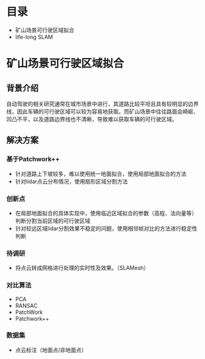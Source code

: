 # 目录
- 矿山场景可行驶区域拟合
- life-long SLAM

# 矿山场景可行驶区域拟合
## 背景介绍
自动驾驶的相关研究通常在城市场景中进行，其道路比较平坦且具有较明显的边界线，因此车辆的可行驶区域可以较为容易地获取。而矿山场景中往往路面会崎岖、凹凸不平，以及道路边界线也不清晰，导致难以获取车辆的可行驶区域。

## 解决方案
### 基于Patchwork++
- 针对道路上下坡较多，难以使用统一地面拟合，使用局部地面拟合的方法
- 针对lidar点云分布情况，使用扇形区域分割方法
### 创新点
- 在局部地面拟合的具体实现中，使用临近区域拟合的参数（高程、法向量等）判断分割当前区域的可行驶区域
- 针对较远区域lidar分割效果不稳定的问题，使用相邻帧对比的方法进行稳定性判断

### 待调研
- 将点云转成网格进行处理的实时性及效果。（SLAMesh）

### 对比算法
- PCA
- RANSAC
- PatchWork
- Patchwork++

### 数据集
- 点云标注（地面点/非地面点）
